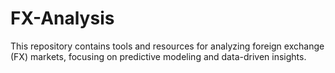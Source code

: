 # FX-Analysis
This repository contains tools and resources for analyzing foreign exchange (FX) markets, focusing on predictive modeling and data-driven insights. 
